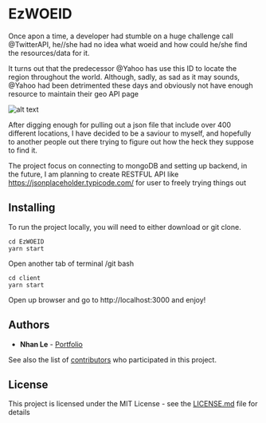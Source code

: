 # EzWOEID
Once apon a time, a developer had stumble on a huge challenge call @TwitterAPI, he//she had no idea what woeid and how could he/she find the resources/data for it.

It turns out that the predecessor @Yahoo has use this ID to locate the region throughout the world. Although, sadly, as sad as it may sounds, @Yahoo had been detrimented
these days and obviously not have enough resource to maintain their geo API page

![alt text](https://i.imgur.com/xmLXUa5.png)

After digging enough for pulling out a json file that include over 400 different locations, I have decided to be a saviour to myself, and hopefully to another people out there trying to figure out
how the heck they suppose to find it.

The project focus on connecting to mongoDB and setting up backend, in the future, I am planning to create RESTFUL API like https://jsonplaceholder.typicode.com/ for user to freely trying things out

## Installing

To run the project locally, you will need to either download or git clone.
```
cd EzWOEID
yarn start
```
Open another tab of terminal /git bash
```
cd client
yarn start
```
Open up browser and go to http://localhost:3000 and enjoy!

## Authors

* **Nhan Le** - [Portfolio](https://nle1.github.io/portfolio)

See also the list of [contributors](https://github.com/your/project/contributors) who participated in this project.

## License

This project is licensed under the MIT License - see the [LICENSE.md](LICENSE.md) file for details
